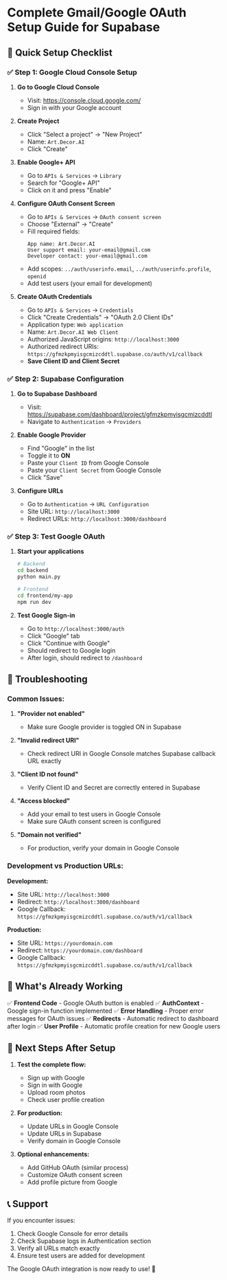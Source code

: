 # Complete Gmail/Google OAuth Setup Guide for Supabase

## 🚀 Quick Setup Checklist

### ✅ Step 1: Google Cloud Console Setup

1. **Go to Google Cloud Console**
   - Visit: https://console.cloud.google.com/
   - Sign in with your Google account

2. **Create Project**
   - Click "Select a project" → "New Project"
   - Name: `Art.Decor.AI`
   - Click "Create"

3. **Enable Google+ API**
   - Go to `APIs & Services` → `Library`
   - Search for "Google+ API" 
   - Click on it and press "Enable"

4. **Configure OAuth Consent Screen**
   - Go to `APIs & Services` → `OAuth consent screen`
   - Choose "External" → "Create"
   - Fill required fields:
     ```
     App name: Art.Decor.AI
     User support email: your-email@gmail.com
     Developer contact: your-email@gmail.com
     ```
   - Add scopes: `../auth/userinfo.email`, `../auth/userinfo.profile`, `openid`
   - Add test users (your email for development)

5. **Create OAuth Credentials**
   - Go to `APIs & Services` → `Credentials`
   - Click "Create Credentials" → "OAuth 2.0 Client IDs"
   - Application type: `Web application`
   - Name: `Art.Decor.AI Web Client`
   - Authorized JavaScript origins: `http://localhost:3000`
   - Authorized redirect URIs: `https://gfmzkpmyisgcmizcddtl.supabase.co/auth/v1/callback`
   - **Save Client ID and Client Secret**

### ✅ Step 2: Supabase Configuration

1. **Go to Supabase Dashboard**
   - Visit: https://supabase.com/dashboard/project/gfmzkpmyisgcmizcddtl
   - Navigate to `Authentication` → `Providers`

2. **Enable Google Provider**
   - Find "Google" in the list
   - Toggle it to **ON**
   - Paste your `Client ID` from Google Console
   - Paste your `Client Secret` from Google Console
   - Click "Save"

3. **Configure URLs**
   - Go to `Authentication` → `URL Configuration`
   - Site URL: `http://localhost:3000`
   - Redirect URLs: `http://localhost:3000/dashboard`

### ✅ Step 3: Test Google OAuth

1. **Start your applications**
   ```bash
   # Backend
   cd backend
   python main.py

   # Frontend
   cd frontend/my-app
   npm run dev
   ```

2. **Test Google Sign-in**
   - Go to `http://localhost:3000/auth`
   - Click "Google" tab
   - Click "Continue with Google"
   - Should redirect to Google login
   - After login, should redirect to `/dashboard`

## 🔧 Troubleshooting

### Common Issues:

1. **"Provider not enabled"**
   - Make sure Google provider is toggled ON in Supabase

2. **"Invalid redirect URI"**
   - Check redirect URI in Google Console matches Supabase callback URL exactly

3. **"Client ID not found"**
   - Verify Client ID and Secret are correctly entered in Supabase

4. **"Access blocked"**
   - Add your email to test users in Google Console
   - Make sure OAuth consent screen is configured

5. **"Domain not verified"**
   - For production, verify your domain in Google Console

### Development vs Production URLs:

**Development:**
- Site URL: `http://localhost:3000`
- Redirect: `http://localhost:3000/dashboard`
- Google Callback: `https://gfmzkpmyisgcmizcddtl.supabase.co/auth/v1/callback`

**Production:**
- Site URL: `https://yourdomain.com`
- Redirect: `https://yourdomain.com/dashboard`
- Google Callback: `https://gfmzkpmyisgcmizcddtl.supabase.co/auth/v1/callback`

## 🎯 What's Already Working

✅ **Frontend Code** - Google OAuth button is enabled
✅ **AuthContext** - Google sign-in function implemented
✅ **Error Handling** - Proper error messages for OAuth issues
✅ **Redirects** - Automatic redirect to dashboard after login
✅ **User Profile** - Automatic profile creation for new Google users

## 🚀 Next Steps After Setup

1. **Test the complete flow:**
   - Sign up with Google
   - Sign in with Google
   - Upload room photos
   - Check user profile creation

2. **For production:**
   - Update URLs in Google Console
   - Update URLs in Supabase
   - Verify domain in Google Console

3. **Optional enhancements:**
   - Add GitHub OAuth (similar process)
   - Customize OAuth consent screen
   - Add profile picture from Google

## 📞 Support

If you encounter issues:
1. Check Google Console for error details
2. Check Supabase logs in Authentication section
3. Verify all URLs match exactly
4. Ensure test users are added for development

The Google OAuth integration is now ready to use! 🎉
